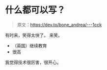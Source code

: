 # 什么都可以写？

> 原文：<https://dev.to/bone_andrea/---1cck>

有时来，笑得太快了。 来笑。

*   （英国）继续教育
*   很高

我觉得技术很厉害，很开心。